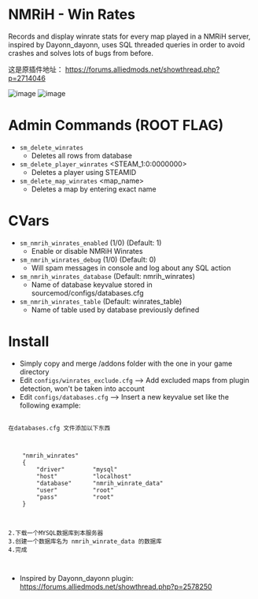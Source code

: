 # NMRiH - Win Rates
Records and display winrate stats for every map played in a NMRiH server, inspired by Dayonn_dayonn, uses SQL threaded queries in order to avoid crashes and solves lots of bugs from before.

这是原插件地址：
https://forums.alliedmods.net/showthread.php?p=2714046

![image](https://i.imgur.com/jJKgIP0.jpeg)
![image](https://i.imgur.com/hSr2Jsm.jpeg)

# Admin Commands (ROOT FLAG)
- `sm_delete_winrates`
  - Deletes all rows from database
- `sm_delete_player_winrates` <STEAM_1:0:0000000>
  - Deletes a player using STEAMID
- `sm_delete_map_winrates` <map_name>
  - Deletes a map by entering exact name


# CVars
- `sm_nmrih_winrates_enabled` (1/0) (Default: 1)
  - Enable or disable NMRiH Winrates
- `sm_nmrih_winrates_debug` (1/0) (Default: 0)
  - Will spam messages in console and log about any SQL action
- `sm_nmrih_winrates_database` (Default: nmrih_winrates)
  - Name of database keyvalue stored in sourcemod/configs/databases.cfg
- `sm_nmrih_winrates_table` (Default: winrates_table)
  - Name of table used by database previously defined

# Install
- Simply copy and merge /addons folder with the one in your game directory
- Edit `configs/winrates_exclude.cfg` --> Add excluded maps from plugin detection, won't be taken into account
- Edit `configs/databases.cfg` --> Insert a new keyvalue set like the following example:

```

在databases.cfg 文件添加以下东西


	
	"nmrih_winrates"
	{
		"driver"		"mysql"
		"host"			"localhost"
		"database"		"nmrih_winrate_data"
		"user"			"root"
		"pass"			"root"
	}



2.下载一个MYSQL数据库到本服务器
3.创建一个数据库名为 nmrih_winrate_data 的数据库
4.完成



```

- Inspired by Dayonn_dayonn plugin: https://forums.alliedmods.net/showthread.php?p=2578250
